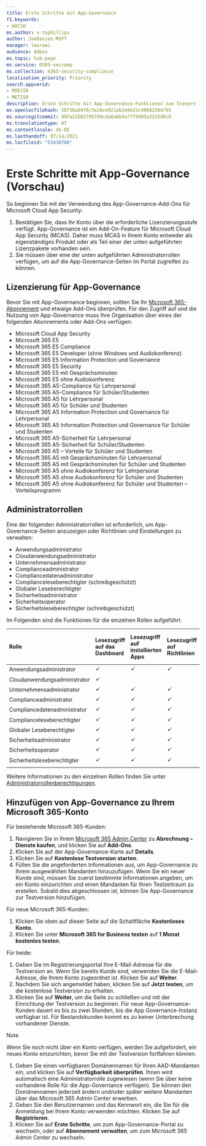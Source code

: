```yaml
---
title: Erste Schritte mit App-Governance
f1.keywords:
- NOCSH
ms.author: v-tophillips
author: JoeDavies-MSFT
manager: laurawi
audience: Admin
ms.topic: hub-page
ms.service: O365-seccomp
ms.collection: m365-security-compliance
localization_priority: Priority
search.appverid:
- MOE150
- MET150
description: Erste Schritte mit App-Governance-Funktionen zum Steuern Ihrer Apps.
ms.openlocfilehash: 58f3bab9f8c5e28ce921ab244b23c49682394795
ms.sourcegitcommit: 997a21b83795789cda0a6b4a77f9985a3233d0c0
ms.translationtype: HT
ms.contentlocale: de-DE
ms.lasthandoff: 07/14/2021
ms.locfileid: "53430708"
---
```

# <a name="get-started-with-app-governance-in-preview"></a>Erste Schritte mit App-Governance (Vorschau)

So beginnen Sie mit der Verwendung des App-Governance-Add-Ons für Microsoft Cloud App Security:

1. Bestätigen Sie, dass Ihr Konto über die erforderliche Lizenzierungsstufe verfügt. App-Governance ist ein Add-On-Feature für Microsoft Cloud App Security (MCAS). Daher muss MCAS in Ihrem Konto entweder als eigenständiges Produkt oder als Teil einer der unten aufgeführten Lizenzpakete vorhanden sein.
1. Sie müssen über eine der unten aufgeführten Administratorrollen verfügen, um auf die App-Governance-Seiten im Portal zugreifen zu können.

## <a name="licensing-for-app-governance"></a>Lizenzierung für App-Governance

Bevor Sie mit App-Governance beginnen, sollten Sie Ihr [Microsoft 365-Abonnement](https://www.microsoft.com/microsoft-365/compare-all-microsoft-365-plans) und etwaige Add-Ons überprüfen. Für den Zugriff auf und die Nutzung von App-Governance muss Ihre Organisation über eines der folgenden Abonnements oder Add-Ons verfügen:

- Microsoft Cloud App Security
- Microsoft 365 E5
- Microsoft 365 E5 Compliance
- Microsoft 365 E5 Developer (ohne Windows und Audiokonferenz)
- Microsoft 365 E5 Information Protection und Governance
- Microsoft 365 E5 Security
- Microsoft 365 E5 mit Gesprächsminuten
- Microsoft 365 E5 ohne Audiokonferenz
- Microsoft 365 A5-Compliance für Lehrpersonal
- Microsoft 365 A5-Compliance für Schüler/Studenten
- Microsoft 365 A5 für Lehrpersonal
- Microsoft 365 A5 für Schüler und Studenten
- Microsoft 365 A5 Information Protection und Governance für Lehrpersonal
- Microsoft 365 A5 Information Protection und Governance für Schüler und Studenten
- Microsoft 365 A5-Sicherheit für Lehrpersonal
- Microsoft 365 A5-Sicherheit für Schüler/Studenten
- Microsoft 365 A5 – Vorteile für Schüler und Studenten
- Microsoft 365 A5 mit Gesprächsminuten für Lehrpersonal
- Microsoft 365 A5 mit Gesprächsminuten für Schüler und Studenten
- Microsoft 365 A5 ohne Audiokonferenz für Lehrpersonal
- Microsoft 365 A5 ohne Audiokonferenz für Schüler und Studenten
- Microsoft 365 A5 ohne Audiokonferenz für Schüler und Studenten – Vorteilsprogramm

## <a name="administrator-roles"></a>Administratorrollen

Eine der folgenden Administratorrollen ist erforderlich, um App-Governance-Seiten anzuzeigen oder Richtlinien und Einstellungen zu verwalten:

- Anwendungsadministrator
- Cloudanwendungsadministrator
- Unternehmensadministrator
- Complianceadministrator
- Compliancedatenadministrator
- Complianceleseberechtigter (schreibgeschützt)
- Globaler Leseberechtigter
- Sicherheitsadministrator
- Sicherheitsoperator
- Sicherheitsleseberechtigter (schreibgeschützt)

Im Folgenden sind die Funktionen für die einzelnen Rollen aufgeführt.

| Rolle | Lesezugriff auf das Dashboard | Lesezugriff auf installierten Apps |Lesezugriff auf Richtlinien | Richtlinien erstellen, aktualisieren oder löschen | Lesezugriff auf Warnungen | Warnungen aktualisieren | Lesezugriff auf Einstellungen | Einstellungen aktualisieren | Lesezugriff auf Korrekturen | Korrekturen aktualisieren |
|:-------|:-----|:-------|:-------|:-------|:-------|:-------|:-------|:-------|:-------|:-------|
| Anwendungsadministrator | ![Häkchen](..\media\checkmark.png) | ![Häkchen](..\media\checkmark.png) | ![Häkchen](..\media\checkmark.png) | ![Häkchen](..\media\checkmark.png) | ![Häkchen](..\media\checkmark.png) | ![Häkchen](..\media\checkmark.png) | ![Häkchen](..\media\checkmark.png) | ![Häkchen](..\media\checkmark.png) | ![Häkchen](..\media\checkmark.png) | ![Häkchen](..\media\checkmark.png) |
| Cloudanwendungsadministrator | ![Häkchen](..\media\checkmark.png) | | | | | | | | | |
| Unternehmensadministrator | ![Häkchen](..\media\checkmark.png) | ![Häkchen](..\media\checkmark.png) | ![Häkchen](..\media\checkmark.png) | ![Häkchen](..\media\checkmark.png) | ![Häkchen](..\media\checkmark.png) | ![Häkchen](..\media\checkmark.png) | ![Häkchen](..\media\checkmark.png) | ![Häkchen](..\media\checkmark.png) | ![Häkchen](..\media\checkmark.png) | ![Häkchen](..\media\checkmark.png) |
| Complianceadministrator | ![Häkchen](..\media\checkmark.png) | ![Häkchen](..\media\checkmark.png) | ![Häkchen](..\media\checkmark.png) | ![Häkchen](..\media\checkmark.png) | ![Häkchen](..\media\checkmark.png) |  | ![Häkchen](..\media\checkmark.png) | ![Häkchen](..\media\checkmark.png) | ![Häkchen](..\media\checkmark.png) | |
| Compliancedatenadministrator | ![Häkchen](..\media\checkmark.png) | ![Häkchen](..\media\checkmark.png) | ![Häkchen](..\media\checkmark.png) | ![Häkchen](..\media\checkmark.png) | ![Häkchen](..\media\checkmark.png) |  | ![Häkchen](..\media\checkmark.png) | ![Häkchen](..\media\checkmark.png) | ![Häkchen](..\media\checkmark.png) | |
| Complianceleseberechtigter | ![Häkchen](..\media\checkmark.png) | ![Häkchen](..\media\checkmark.png) | ![Häkchen](..\media\checkmark.png) |  | ![Häkchen](..\media\checkmark.png) |  | ![Häkchen](..\media\checkmark.png) |  | | |
| Globaler Leseberechtigter  | ![Häkchen](..\media\checkmark.png) | ![Häkchen](..\media\checkmark.png) | ![Häkchen](..\media\checkmark.png) |  | ![Häkchen](..\media\checkmark.png) |  | ![Häkchen](..\media\checkmark.png) |  | | |
| Sicherheitsadministrator | ![Häkchen](..\media\checkmark.png) | ![Häkchen](..\media\checkmark.png) | ![Häkchen](..\media\checkmark.png) | ![Häkchen](..\media\checkmark.png) | ![Häkchen](..\media\checkmark.png) |  | ![Häkchen](..\media\checkmark.png) | ![Häkchen](..\media\checkmark.png) | ![Häkchen](..\media\checkmark.png) | |
| Sicherheitsoperator | ![Häkchen](..\media\checkmark.png) | ![Häkchen](..\media\checkmark.png) | ![Häkchen](..\media\checkmark.png) | ![Häkchen](..\media\checkmark.png) | ![Häkchen](..\media\checkmark.png) | ![Häkchen](..\media\checkmark.png) | ![Häkchen](..\media\checkmark.png) | ![Häkchen](..\media\checkmark.png) | ![Häkchen](..\media\checkmark.png) | |
| Sicherheitsleseberechtigter  | ![Häkchen](..\media\checkmark.png) | ![Häkchen](..\media\checkmark.png) | ![Häkchen](..\media\checkmark.png) |  | ![Häkchen](..\media\checkmark.png) |  | ![Häkchen](..\media\checkmark.png) |  | ![Häkchen](..\media\checkmark.png) | |
|||||||||| | |

Weitere Informationen zu den einzelnen Rollen finden Sie unter [Administratorrollenberechtigungen](/azure/active-directory/roles/permissions-reference).

## <a name="add-app-governance-to-your-microsoft-365-account"></a>Hinzufügen von App-Governance zu Ihrem Microsoft 365-Konto

Für bestehende Microsoft 365-Kunden:

1. Navigieren Sie in Ihrem [Microsoft 365 Admin Center](https://admin.microsoft.com) zu **Abrechnung – Dienste kaufen**, und klicken Sie auf **Add-Ons**.
1. Klicken Sie auf der App-Governance-Karte auf **Details**.
1. Klicken Sie auf **Kostenlose Testversion starten**.
1. Füllen Sie die angeforderten Informationen aus, um App-Governance zu Ihrem ausgewählten Mandanten hinzuzufügen. Wenn Sie ein neuer Kunde sind, müssen Sie zuerst bestimmte Informationen angeben, um ein Konto einzurichten und einen Mandanten für Ihren Testzeitraum zu erstellen. Sobald dies abgeschlossen ist, können Sie App-Governance zur Testversion hinzufügen.

Für neue Microsoft 365-Kunden:

1. Klicken Sie oben auf dieser Seite auf die Schaltfläche **Kostenloses Konto**.
1. Klicken Sie unter **Microsoft 365 for Business testen** auf **1 Monat kostenlos testen**.

Für beide:

1. Geben Sie im Registrierungsportal Ihre E-Mail-Adresse für die Testversion an. Wenn Sie bereits Kunde sind, verwenden Sie die E-Mail-Adresse, die Ihrem Konto zugeordnet ist. Klicken Sie auf **Weiter**.
1. Nachdem Sie sich angemeldet haben, klicken Sie auf **Jetzt testen**, um die kostenlose Testversion zu erhalten.
1. Klicken Sie auf **Weiter**, um die Seite zu schließen und mit der Einrichtung der Testversion zu beginnen. Für neue App-Governance-Kunden dauert es bis zu zwei Stunden, bis die App Governance-Instanz verfügbar ist. Für Bestandskunden kommt es zu keiner Unterbrechung vorhandener Dienste.
  > [!NOTE]
Wenn Sie noch nicht über ein Konto verfügen, werden Sie aufgefordert, ein neues Konto einzurichten, bevor Sie mit der Testversion fortfahren können.

1. Geben Sie einen verfügbaren Domänennamen für Ihren AAD-Mandanten ein, und klicken Sie auf **Verfügbarkeit überprüfen**. Ihnen wird automatisch eine Administratorrolle zugewiesen (wenn Sie über keine vorhandene Rolle für die App-Governance verfügen). Sie können den Domänennamen jederzeit ändern und/oder später weitere Mandanten über das Microsoft 365 Admin Center erwerben.
1. Geben Sie den Benutzernamen und das Kennwort ein, die Sie für die Anmeldung bei Ihrem Konto verwenden möchten. Klicken Sie auf **Registrieren**.
1. Klicken Sie auf **Erste Schritte**, um zum App-Governance-Portal zu wechseln, oder auf **Abonnement verwalten**, um zum Microsoft 365 Admin Center zu wechseln.
